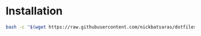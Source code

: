 # Installation
```bash
bash -c "$(wget https://raw.githubusercontent.com/nickbatsaras/dotfiles/master/qutebrowser/install.sh -O -)"
```
